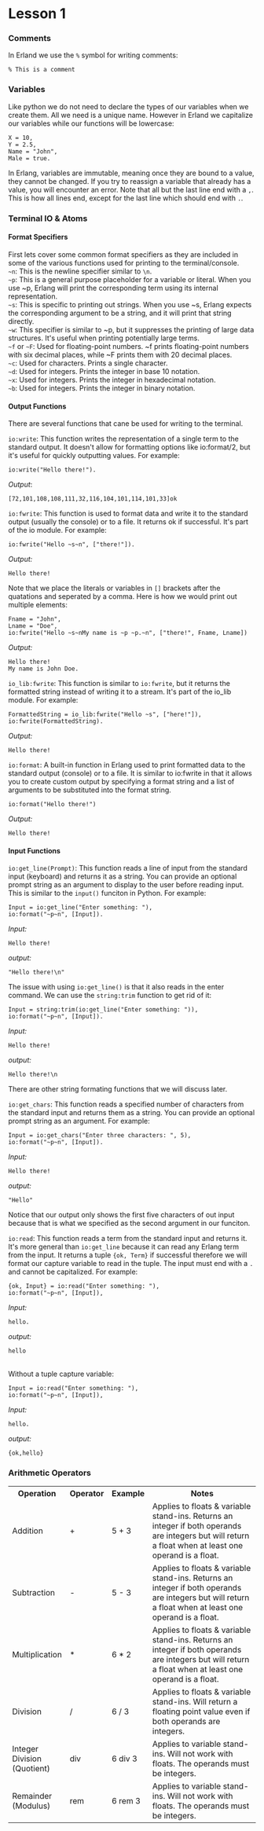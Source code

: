 # Lesson 1
### Comments
In Erland we use the `%` symbol for writing comments:
```
% This is a comment
```
### Variables
Like python we do not need to declare the types of our variables when we create them. All we need is a unique name. However in Erland we capitalize our variables while our functions will be lowercase:
```
X = 10,
Y = 2.5,
Name = "John",
Male = true.
```
In Erlang, variables are immutable, meaning once they are bound to a value, they cannot be changed. If you try to reassign a variable that already has a value, you will encounter an error. Note that all but the last line end with a `,`. This is how all lines end, except for the last line which should end with `.`.


### Terminal IO & Atoms
#### **Format Specifiers**
First lets cover some common format specifiers as they are included in some of the various functions used for printing to the terminal/console.<br>
`~n`: This is the newline specifier similar to `\n`.<br>
`~p`: This is a general purpose placeholder for a variable or literal. When you use ~p, Erlang will print the corresponding term using its internal representation.<br>
`~s`: This is specific to printing out strings. When you use ~s, Erlang expects the corresponding argument to be a string, and it will print that string directly.<br>
`~w`: This specifier is similar to ~p, but it suppresses the printing of large data structures. It's useful when printing potentially large terms.<br>
`~f` or `~F`: Used for floating-point numbers. ~f prints floating-point numbers with six decimal places, while ~F prints them with 20 decimal places.<br> 
`~c`: Used for characters. Prints a single character.<br>
`~d`: Used for integers. Prints the integer in base 10 notation.<br>
`~x`: Used for integers. Prints the integer in hexadecimal notation.<br>
`~b`: Used for integers. Prints the integer in binary notation.<br>

#### **Output Functions**
There are several functions that cane be used for writing to the terminal.<br>


`io:write`: This function writes the representation of a single term to the standard output. It doesn't allow for formatting options like io:format/2, but it's useful for quickly outputting values. For example:
```
io:write("Hello there!").
```
*Output*:
```
[72,101,108,108,111,32,116,104,101,114,101,33]ok
```


`io:fwrite`: This function is used to format data and write it to the standard output (usually the console) or to a file. It returns ok if successful. It's part of the io module. For example:
```
io:fwrite("Hello ~s~n", ["there!"]).
```
*Output:*
```
Hello there!
```
Note that we place the literals or variables in `[]` brackets after the quatations and seperated by a comma. Here is how we would print out multiple elements:
```
Fname = "John",
Lname = "Doe",
io:fwrite("Hello ~s~nMy name is ~p ~p.~n", ["there!", Fname, Lname])
```
*Output:*
```
Hello there!
My name is John Doe.
```


`io_lib:fwrite`: This function is similar to `io:fwrite`, but it returns the formatted string instead of writing it to a stream. It's part of the io_lib module. For example:
```
FormattedString = io_lib:fwrite("Hello ~s", ["here!"]),
io:fwrite(FormattedString).
```
*Output:*
```
Hello there!
```


`io:format`: A built-in function in Erlang used to print formatted data to the standard output (console) or to a file. It is similar to io:fwrite in that it allows you to create custom output by specifying a format string and a list of arguments to be substituted into the format string.
```
io:format("Hello there!")
```
*Output:*
```
Hello there!
```


#### **Input Functions**
`io:get_line(Prompt)`: This function reads a line of input from the standard input (keyboard) and returns it as a string. You can provide an optional prompt string as an argument to display to the user before reading input. This is similar to the `input()` funciton in Python. For example:
```
Input = io:get_line("Enter something: "),
io:format("~p~n", [Input]).
```
*Input:*
```
Hello there!
```
*output:*
```
"Hello there!\n"
```
The issue with using `io:get_line()` is that it also reads in the enter command. We can use the `string:trim` function to get rid of it:
```
Input = string:trim(io:get_line("Enter something: ")),
io:format("~p~n", [Input]).
```
*Input:*
```
Hello there!
```
*output:*
```
Hello there!\n
```
There are other string formating functions that we will discuss later.<br>

`io:get_chars`: This function reads a specified number of characters from the standard input and returns them as a string. You can provide an optional prompt string as an argument. For example:
```
Input = io:get_chars("Enter three characters: ", 5),
io:format("~p~n", [Input]).
```
*Input:*
```
Hello there!
```
*output:*
```
"Hello"
```
Notice that our output only shows the first five characters of out input because that is what we specified as the second argument in our funciton. <br>

`io:read`: This function reads a term from the standard input and returns it. It's more general than `io:get_line` because it can read any Erlang term from the input. It returns a tuple `{ok, Term}` if successful therefore we will format our capture variable to read in the tuple. The input must end with a `.` and cannot be capitalized. For example:
```
{ok, Input} = io:read("Enter something: "),
io:format("~p~n", [Input]),
```
*Input:*
```
hello.
```
*output:*
```
hello
```
<br>Without a tuple capture variable:
```
Input = io:read("Enter something: "),
io:format("~p~n", [Input]),
```
*Input:*
```
hello.
```
*output:*
```
{ok,hello}
```

### Arithmetic Operators

<table style="width:100%">
  <tr>
    <th>Operation</th>
    <th>Operator</th>
    <th>Example</th>
    <th>Notes</th>
  </tr>
  <tr>
    <td style="width:20%">Addition</td>
    <td style="width:10%">+</td>
    <td style="width:15%">5 + 3</td>
    <td style="width:55%">Applies to floats & variable stand-ins. Returns an integer if both operands are integers but will return a float when at least one operand is a float.</td>
  </tr>
  <tr>
  <td style="width:20%">Subtraction</td>
    <td style="width:10%">-</td>
    <td style="width:15%">5 - 3</td>
    <td style="width:55%">Applies to floats & variable stand-ins. Returns an integer if both operands are integers but will return a float when at least one operand is a float.</td>
  </tr>
  <tr>
  <td style="width:20%">Multiplication</td>
    <td style="width:10%">*</td>
    <td style="width:15%">6 * 2</td>
    <td style="width:55%">Applies to floats & variable stand-ins. Returns an integer if both operands are integers but will return a float when at least one operand is a float.</td>
  </tr>
  <tr>
  <td style="width:20%">Division</td>
    <td style="width:10%">/</td>
    <td style="width:15%">6 / 3</td>
    <td style="width:55%">Applies to floats & variable stand-ins. Will return a floating point value even if both operands are integers.</td>
  </tr>
  <tr>
  <td style="width:20%">Integer Division (Quotient)</td>
    <td style="width:10%">div</td>
    <td style="width:15%">6 div 3</td>
    <td style="width:55%">Applies to variable stand-ins. Will not work with floats. The operands must be integers.</td>
  </tr>
  <tr>
  <td style="width:20%">Remainder (Modulus)</td>
    <td style="width:10%">rem</td>
    <td style="width:15%">6 rem 3</td>
    <td style="width:55%">Applies to variable stand-ins. Will not work with floats. The operands must be integers.</td>
  </tr>
</table>